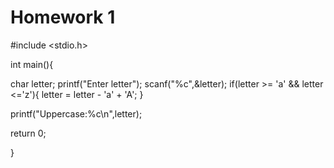 # Homework 1
#include <stdio.h>



int main(){

 char letter;
 printf("Enter letter");
 scanf("%c",&letter);
 if(letter >= 'a' && letter <='z'){
  letter = letter - 'a' + 'A';
}

 printf("Uppercase:%c\n",letter);

return 0;

}
